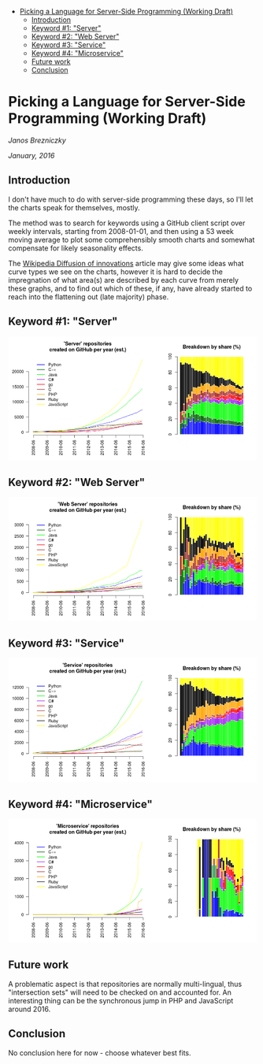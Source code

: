 -   [Picking a Language for Server-Side Programming
    (Working Draft)](#picking-a-language-for-server-side-programming-working-draft)
    -   [Introduction](#introduction)
    -   [Keyword \#1: "Server"](#keyword-1-server)
    -   [Keyword \#2: "Web Server"](#keyword-2-web-server)
    -   [Keyword \#3: "Service"](#keyword-3-service)
    -   [Keyword \#4: "Microservice"](#keyword-4-microservice)
    -   [Future work](#future-work)
    -   [Conclusion](#conclusion)

Picking a Language for Server-Side Programming (Working Draft)
==============================================================

*Janos Brezniczky*

*January, 2016*

Introduction
------------

I don't have much to do with server-side programming these days, so I'll
let the charts speak for themselves, mostly.

The method was to search for keywords using a GitHub client script over
weekly intervals, starting from 2008-01-01, and then using a 53 week
moving average to plot some comprehensibly smooth charts and somewhat
compensate for likely seasonality effects.

The [Wikipedia Diffusion of
innovations](https://en.wikipedia.org/wiki/Diffusion_of_innovations)
article may give some ideas what curve types we see on the charts,
however it is hard to decide the impregnation of what area(s) are
described by each curve from merely these graphs, and to find out which
of these, if any, have already started to reach into the flattening out
(late majority) phase.

Keyword \#1: "Server"
---------------------

![](analysis_server_files/figure-markdown_strict/unnamed-chunk-2-1.png)

Keyword \#2: "Web Server"
-------------------------

![](analysis_server_files/figure-markdown_strict/unnamed-chunk-3-1.png)

Keyword \#3: "Service"
----------------------

![](analysis_server_files/figure-markdown_strict/unnamed-chunk-4-1.png)

Keyword \#4: "Microservice"
---------------------------

![](analysis_server_files/figure-markdown_strict/unnamed-chunk-5-1.png)

Future work
-----------

A problematic aspect is that repositories are normally multi-lingual,
thus "intersection sets" will need to be checked on and accounted for.
An interesting thing can be the synchronous jump in PHP and JavaScript
around 2016.

Conclusion
----------

No conclusion here for now - choose whatever best fits.
